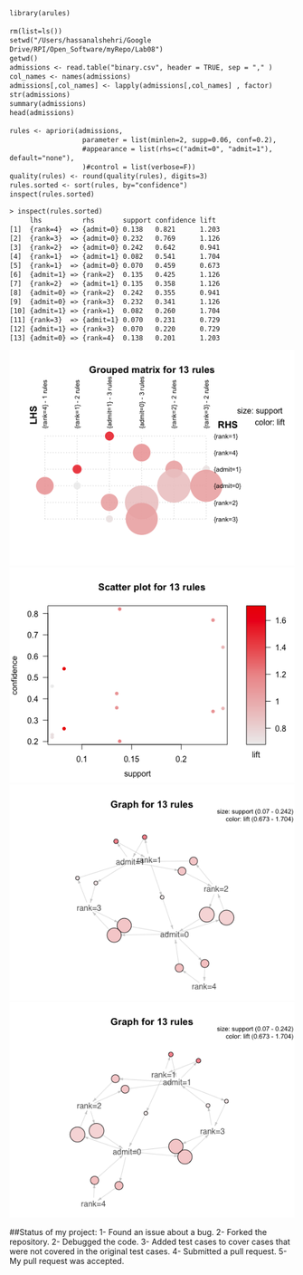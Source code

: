
```
library(arules)

rm(list=ls()) 
setwd("/Users/hassanalshehri/Google Drive/RPI/Open_Software/myRepo/Lab08")
getwd()
admissions <- read.table("binary.csv", header = TRUE, sep = "," )
col_names <- names(admissions)
admissions[,col_names] <- lapply(admissions[,col_names] , factor)
str(admissions)
summary(admissions)
head(admissions)

rules <- apriori(admissions,
                  parameter = list(minlen=2, supp=0.06, conf=0.2),
                  #appearance = list(rhs=c("admit=0", "admit=1"), default="none"),
                  )#control = list(verbose=F))
quality(rules) <- round(quality(rules), digits=3)
rules.sorted <- sort(rules, by="confidence")
inspect(rules.sorted)
```

```
> inspect(rules.sorted)
     lhs          rhs       support confidence lift 
[1]  {rank=4}  => {admit=0} 0.138   0.821      1.203 
[2]  {rank=3}  => {admit=0} 0.232   0.769      1.126
[3]  {rank=2}  => {admit=0} 0.242   0.642      0.941
[4]  {rank=1}  => {admit=1} 0.082   0.541      1.704
[5]  {rank=1}  => {admit=0} 0.070   0.459      0.673
[6]  {admit=1} => {rank=2}  0.135   0.425      1.126
[7]  {rank=2}  => {admit=1} 0.135   0.358      1.126
[8]  {admit=0} => {rank=2}  0.242   0.355      0.941 
[9]  {admit=0} => {rank=3}  0.232   0.341      1.126 
[10] {admit=1} => {rank=1}  0.082   0.260      1.704
[11] {rank=3}  => {admit=1} 0.070   0.231      0.729
[12] {admit=1} => {rank=3}  0.070   0.220      0.729
[13] {admit=0} => {rank=4}  0.138   0.201      1.203
```


![Plot](./Rplot.png)
![Plot](./Rplot01.png)
![Plot](./Rplot02.png)
![Plot](./Rplot03.png)


##Status of my project:
1- Found an issue about a bug.
2- Forked the repository. 
2- Debugged the code.
3- Added test cases to cover cases that were not covered in the original test cases. 
4- Submitted a pull request.
5- My pull request was accepted.